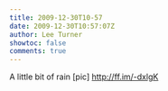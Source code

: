 ```yaml
---
title: 2009-12-30T10-57
date: 2009-12-30T10:57:07Z
author: Lee Turner
showtoc: false
comments: true
---
```


A little bit of rain [pic] http://ff.im/-dxlgK

